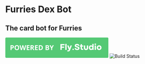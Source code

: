 # Furries Dex Bot

## The card bot for Furries

![N|Solid](./src/P%20O%20W%20E%20R%20E%20D%20B%20Y.png)
![Build Status](https://github.com/flyzar73/FurriesDex/actions/workflows/main.yml/badge.svg)
